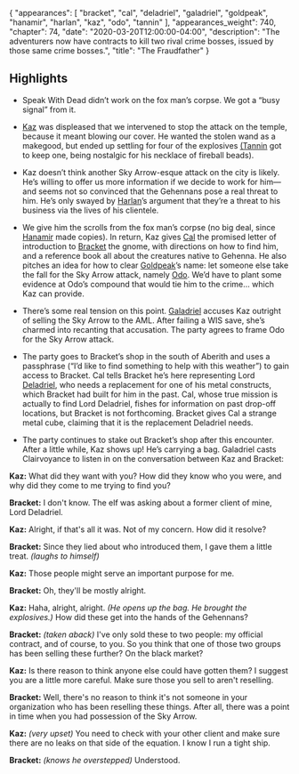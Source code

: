 {
    "appearances": [
        "bracket",
        "cal",
        "deladriel",
        "galadriel",
        "goldpeak",
        "hanamir",
        "harlan",
        "kaz",
        "odo",
        "tannin"
    ],
    "appearances_weight": 740,
    "chapter": 74,
    "date": "2020-03-20T12:00:00-04:00",
    "description": "The adventurers now have contracts to kill two rival crime bosses, issued by those same crime bosses.",
    "title": "The Fraudfather"
}

## Highlights

- Speak With Dead didn’t work on the fox man’s corpse. We got a “busy signal” from it.

- [Kaz](/characters/kaz/) was displeased that we intervened to stop the attack on the temple, because it meant blowing our cover. He wanted the stolen wand as a makegood, but ended up settling for four of the explosives [(Tannin](/characters/tannin/) got to keep one, being nostalgic for his necklace of fireball beads).

- Kaz doesn’t think another Sky Arrow-esque attack on the city is likely. He’s willing to offer us more information if we decide to work for him—and seems not so convinced that the Gehennans pose a real threat to him. He’s only swayed by [Harlan](/characters/harlan/)’s argument that they’re a threat to his business via the lives of his clientele.

- We give him the scrolls from the fox man’s corpse (no big deal, since [Hanamir](/characters/hanamir/) made copies). In return, Kaz gives [Cal](/characters/cal/) the promised letter of introduction to [Bracket](/characters/bracket/) the gnome, with directions on how to find him, and a reference book all about the creatures native to Gehenna. He also pitches an idea for how to clear [Goldpeak](/characters/goldpeak/)’s name: let someone else take the fall for the Sky Arrow attack, namely [Odo](/characters/odo/). We’d have to plant some evidence at Odo’s compound that would tie him to the crime… which Kaz can provide.

- There’s some real tension on this point. [Galadriel](/characters/galadriel/) accuses Kaz outright of selling the Sky Arrow to the AML. After failing a WIS save, she’s charmed into recanting that accusation. The party agrees to frame Odo for the Sky Arrow attack.

- The party goes to Bracket’s shop in the south of Aberith and uses a passphrase (“I’d like to find something to help with this weather”) to gain access to Bracket. Cal tells Bracket he’s here representing Lord [Deladriel](/characters/deladriel/), who needs a replacement for one of his metal constructs, which Bracket had built for him in the past. Cal, whose true mission is actually to find Lord Deladriel, fishes for information on past drop-off locations, but Bracket is not forthcoming. Bracket gives Cal a strange metal cube, claiming that it is the replacement Deladriel needs.

- The party continues to stake out Bracket’s shop after this encounter. After a little while, Kaz shows up! He’s carrying a bag. Galadriel casts Clairvoyance to listen in on the conversation between Kaz and Bracket:

**Kaz:** What did they want with you? How did they know who you were, and why did they come to me trying to find you?

**Bracket:** I don't know. The elf was asking about a former client of mine, Lord Deladriel.

**Kaz:** Alright, if that's all it was. Not of my concern. How did it resolve?

**Bracket:** Since they lied about who introduced them, I gave them a little treat. *(laughs to himself)*

**Kaz:** Those people might serve an important purpose for me.

**Bracket:** Oh, they'll be mostly alright.

**Kaz:** Haha, alright, alright. *(He opens up the bag. He brought the explosives.)* How did these get into the hands of the Gehennans?

**Bracket:** *(taken aback)* I've only sold these to two people: my official contract, and of course, to you. So you think that one of those two groups has been selling these further? On the black market?

**Kaz:** Is there reason to think anyone else could have gotten them? I suggest you are a little more careful. Make sure those you sell to aren't reselling.

**Bracket:** Well, there's no reason to think it's not someone in your organization who has been reselling these things. After all, there was a point in time when you had possession of the Sky Arrow.

**Kaz:** *(very upset)* You need to check with your other client and make sure there are no leaks on that side of the equation. I know I run a tight ship.

**Bracket:** *(knows he overstepped)* Understood.